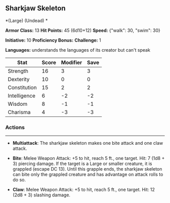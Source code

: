 ## Sharkjaw Skeleton
*(Large) (Undead) *

**Armor Class:** 13
**Hit Points:** 45 (6d10+12)
**Speed:** {"walk": 30, "swim": 30}

**Initiative:** 10
**Proficiency Bonus:**
**Challenge:** 1

**Languages:** understands the languages of its creator but can't speak



| Stat | Score | Modifier | Save |
| ---- | ---- | ---- | ---- |
| Strength | 16 | 3 | 3 |
| Dexterity | 10 | 0 | 0 |
| Constitution | 15 | 2 | 2 |
| Intelligence | 6 | -2 | -2 |
| Wisdom | 8 | -1 | -1 |
| Charisma | 4 | -3 | -3 |

### Actions
 --- 
- **Multiattack**: The sharkjaw skeleton makes one bite attack and one claw attack.

- **Bite**: Melee Weapon Attack: +5 to hit, reach 5 ft., one target. Hit: 7 (1d8 + 3) piercing damage. If the target is a Large or smaller creature, it is grappled (escape DC 13). Until this grapple ends, the sharkjaw skeleton can bite only the grappled creature and has advantage on attack rolls to do so.

- **Claw**: Melee Weapon Attack: +5 to hit, reach 5 ft., one target. Hit: 12 (2d8 + 3) slashing damage.

